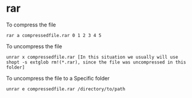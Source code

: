 # rar

To compress the file

    rar a compressedfile.rar 0 1 2 3 4 5


To uncompress the file

    unrar x compressedfile.rar [In this situation we usually will use shopt -s extglob rm!(*.rar), since the file was uncompressed in this folder]


To uncompress the file to a Specific folder

    unrar e compressedfile.rar /directory/to/path 
